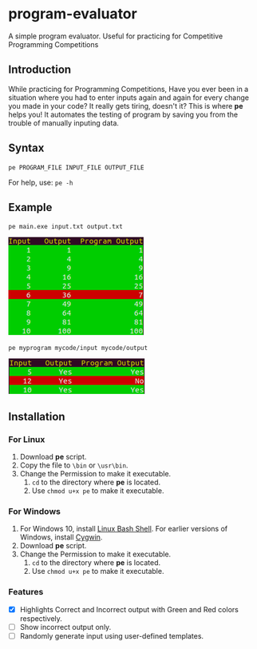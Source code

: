 # program-evaluator
A simple program evaluator. Useful for practicing for Competitive Programming Competitions

## Introduction
While practicing for Programming Competitions, Have you ever been in a situation where you had to enter inputs again and again for every change you made in your code? It really gets tiring, doesn't it? This is where **pe** helps you! It automates the testing of program by saving you from the trouble of manually inputing data.

## Syntax
```
pe PROGRAM_FILE INPUT_FILE OUTPUT_FILE
```
For help, use: `pe -h`

## Example
```
pe main.exe input.txt output.txt
```
![example-image-01.png](https://github.com/warisali2/program-evaluator/blob/readme-edits/example-image-01.png)

```
pe myprogram mycode/input mycode/output
```
![example-image-02.png](https://github.com/warisali2/program-evaluator/blob/readme-edits/example-image-02.png)

## Installation

### For Linux
1. Download **pe** script.
2. Copy the file to `\bin` or `\usr\bin`.
3. Change the Permission to make it executable.
    1. `cd` to the directory where **pe** is located.
    2. Use `chmod u+x pe` to make it executable.

### For Windows
1. For Windows 10, install [Linux Bash Shell](http://www.howtogeek.com/249966/how-to-install-and-use-the-linux-bash-shell-on-windows-10/). For earlier versions of Windows, install [Cygwin](https://www.cygwin.com/).
2. Download **pe** script.
3. Change the Permission to make it executable.
    1. `cd` to the directory where **pe** is located.
    2. Use `chmod u+x pe` to make it executable.

### Features
- [x] Highlights Correct and Incorrect output with Green and Red colors respectively.
- [ ] Show incorrect output only.
- [ ] Randomly generate input using user-defined templates.
